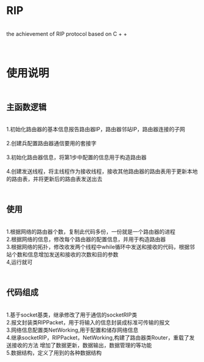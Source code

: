 ﻿# RIP
<br>the achievement of RIP protocol based on C + + 
# <br> 使用说明
## <br> 主函数逻辑     

<br>1.初始化路由器的基本信息报告路由器IP，路由器邻站IP，路由器连接的子网     
<br>2.创建兵配置路由器通信要用的套接字      
<br>3.初始化路由器信息，将第1步中配置的信息用于构造路由器       
<br>4.创建发送线程，将主线程作为接收线程，接收其他路由器的路由表用于更新本地的路由表，并将更新后的路由表发送出去      

## <br>使用
<br>1.根据网络的路由器个数，复制此代码多份，一份就是一个路由器的进程
<br>2.根据网络的信息，修改每个路由器的配置信息，并用于构造路由器
<br>3.根据网络的拓扑，修改收发两个线程中while循环中发送和接收的代码，根据邻站个数和信息增加发送和接收的次数和目的参数
<br>4,运行就可
## <br>代码组成
<br>1.基于socket基类，继承修改了用于通信的socketRIP类
<br>2.报文封装类RIPPacket，用于将输入的信息封装成标准可传输的报文
<br>3.网络信息配置类NetWorking,用于配置和储存网络信息
<br>4.继承socketRIP，RIPPacket，NetWorking,构建了路由器类Router，重载了发送接收的方法
增加了数据更新，数据输出，数据管理的等功能
<br>5.数据结构，定义了用到的各种数据结构
